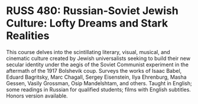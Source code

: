 # RUSS 480: Russian-Soviet Jewish Culture: Lofty Dreams and Stark Realities

This course delves into the scintillating literary, visual, musical, and cinematic culture created by Jewish universalists seeking to build their new secular identity under the aegis of the Soviet Communist experiment in the aftermath of the 1917 Bolshevik coup. Surveys the works of Isaac Babel, Eduard Bagritsky, Marc Chagall, Sergey Eisenstein, Ilya Ehrenburg, Masha Gessen, Vasily Grossman, Osip Mandelshtam, and others. Taught in English; some readings in Russian for qualified students; films with English subtitles. Honors version available.